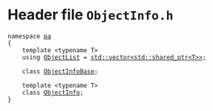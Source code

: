 # Header file `ObjectInfo.h`<a id="ObjectInfo.h"></a>

<pre><code class="language-cpp">namespace <a href='doc_Rect.md#Rect.h'>pa</a>
{
    template &lt;typename T&gt;
    using <a href='doc_ObjectInfo.md#ObjectInfo.h'>ObjectList</a> = <a href='http://en.cppreference.com/mwiki/index.php?title=Special%3ASearch&search=std::vector%3cstd::shared_ptr%3cT%3e%3e'>std::vector&lt;std::shared_ptr&lt;T&gt;&gt;</a>;
    
    class <a href='doc_ObjectInfo.md#ObjectInfo.h'>ObjectInfoBase</a>;
    
    template &lt;typename T&gt;
    class <a href='doc_ObjectInfo.md#ObjectInfo.h'>ObjectInfo</a>;
}</code></pre>
